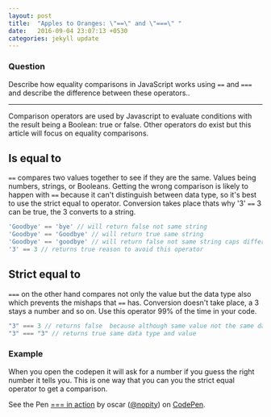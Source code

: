 ```yaml
---
layout: post
title:  "Apples to Oranges: \"==\" and \"===\" "
date:   2016-09-04 23:07:13 +0530
categories: jekyll update
---
```

### Question

Describe how equality comparisons in JavaScript works using `==` and `===` and describe the difference between these operators..
<hr>

Comparison operators are used by Javascript to evaluate conditions with the result being a Boolean: true or false. Other operators do exist but this article will focus on equality comparisons. 


## Is equal to
 
`==` compares two values together to see if they are the same. Values being numbers, strings, or Booleans. Getting the wrong comparison is likely to happen with `==` because it can't distinguish between data type, so it's best to use the strict equal to operator. Conversion takes place thats why '3' `==` 3 can be true, the 3 converts to a string. 

```javascript
'Goodbye' == 'bye' // will return false not same string
'Goodbye' == 'Goodbye' // will return true same string
'Goodbye' == 'goodbye' // will return false not same string caps different
'3' == 3 // returns true reason to avoid this operator 
```

## Strict equal to

`===` on the other hand compares not only the value but the data type also which prevents the mishaps that `==` has. Conversion doesn't take place, a 3 stays a number and so on. Use this operator 99% of the time in your code.

```javascript
"3" === 3 // returns false  because although same value not the same data type
"3" === "3" // returns true same data type and value 
```


### Example

When you open the codepen it will ask for a number if you guess the right number it tells you.
This is one way that you can you the strict equal operator to get a comparison. 

<p data-height="201" data-theme-id="0" data-slug-hash="ozgYNg" data-default-tab="js,result" data-user="nopity" data-embed-version="2" data-preview="true" class="codepen">See the Pen <a href="http://codepen.io/nopity/pen/ozgYNg/">=== in action</a> by oscar (<a href="http://codepen.io/nopity">@nopity</a>) on <a href="http://codepen.io">CodePen</a>.</p>
<script async src="//assets.codepen.io/assets/embed/ei.js"></script>

<br>




